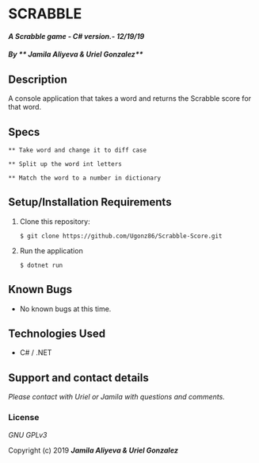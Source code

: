 # SCRABBLE 

#### _A Scrabble game - C# version.- 12/19/19_

#### _By ** Jamila Aliyeva & Uriel Gonzalez**_

## Description

A console application that takes a word and returns the Scrabble score for that word.

## Specs

   ```
** Take word and change it to diff case 
   ```
   ```
** Split up the word int letters
   ```
   ```
** Match the word to a number in dictionary
   ```


## Setup/Installation Requirements

1. Clone this repository:
    ```
    $ git clone https://github.com/Ugonz86/Scrabble-Score.git
    ```
2. Run the application
    ```
    $ dotnet run
    ```

## Known Bugs
* No known bugs at this time.

## Technologies Used
* C# / .NET

## Support and contact details

_Please contact with Uriel or Jamila with questions and comments._

### License

*GNU GPLv3*

Copyright (c) 2019 **_Jamila Aliyeva & Uriel Gonzalez_**

